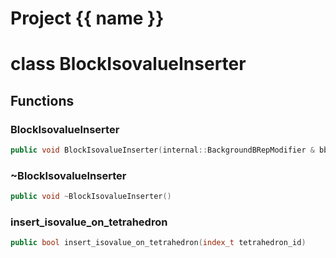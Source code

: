 <script setup>
import {useRoute} from 'vitepress'
const {path} = useRoute()
const tokens = path.split('/')
const words = tokens[2].split('-');
for (let i = 0; i < words.length; i++) {
    words[i] = words[i].charAt(0).toUpperCase() + words[i].slice(1);
    words[i] = words[i].replace('geode', 'Geode')
}
const name = words.join('-');
</script>
# Project {{ name }}

# class BlockIsovalueInserter


## Functions

### BlockIsovalueInserter

```cpp
public void BlockIsovalueInserter(internal::BackgroundBRepModifier & bbrep_modifier, const Block3D & block, const internal::BackgroundSolid & background_solid, internal::BackgroundSolidBuilder & backsolid_builder, ScalarFunctionIsovalue & function_isovalue)
```


### ~BlockIsovalueInserter

```cpp
public void ~BlockIsovalueInserter()
```


### insert_isovalue_on_tetrahedron

```cpp
public bool insert_isovalue_on_tetrahedron(index_t tetrahedron_id)
```




